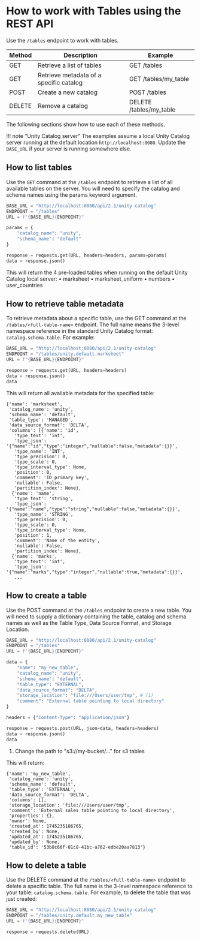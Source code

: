 # How to work with Tables using the REST API

Use the `/tables` endpoint to work with tables.

| Method | Description                             | Example                 |
| ------ | --------------------------------------- | ----------------------- |
| GET    | Retrieve a list of tables               | GET /tables             |
| GET    | Retrieve metadata of a specific catalog | GET /tables/my_table    |
| POST   | Create a new catalog                    | POST /tables            |
| DELETE | Remove a catalog                        | DELETE /tables/my_table |

The following sections show how to use each of these methods.

<!-- prettier-ignore -->
!!! note "Unity Catalog server"
    The examples assume a local Unity Catalog server running at the default location `http://localhost:8080`. Update the `BASE_URL` if your server is running somewhere else.

## How to list tables

Use the `GET` command at the `/tables` endpoint to retrieve a list of all available tables on the server. You will need to specify the catalog and schema names using the params keyword argument.

```python
BASE_URL = "http://localhost:8080/api/2.1/unity-catalog"
ENDPOINT = "/tables"
URL = f"{BASE_URL}{ENDPOINT}"

params = {
    "catalog_name": "unity",
    "schema_name": "default"
}

response = requests.get(URL, headers=headers, params=params)
data = response.json()
```

This will return the 4 pre-loaded tables when running on the default Unity Catalog local server:
• marksheet
• marksheet_uniform
• numbers
• user_countries

## How to retrieve table metadata

To retrieve metadata about a specific table, use the GET command at the `/tables/<full-table-name>` endpoint. The full name means the 3-level namespace reference in the standard Unity Catalog format: `catalog.schema.table`. For example:

```python
BASE_URL = "http://localhost:8080/api/2.1/unity-catalog"
ENDPOINT = "/tables/unity.default.marksheet"
URL = f"{BASE_URL}{ENDPOINT}"

response = requests.get(URL, headers=headers)
data = response.json()
data
```

This will return all available metadata for the specified table:

```
{'name': 'marksheet',
 'catalog_name': 'unity',
 'schema_name': 'default',
 'table_type': 'MANAGED',
 'data_source_format': 'DELTA',
 'columns': [{'name': 'id',
   'type_text': 'int',
   'type_json': '{"name":"id","type":"integer","nullable":false,"metadata":{}}',
   'type_name': 'INT',
   'type_precision': 0,
   'type_scale': 0,
   'type_interval_type': None,
   'position': 0,
   'comment': 'ID primary key',
   'nullable': False,
   'partition_index': None},
  {'name': 'name',
   'type_text': 'string',
   'type_json': '{"name":"name","type":"string","nullable":false,"metadata":{}}',
   'type_name': 'STRING',
   'type_precision': 0,
   'type_scale': 0,
   'type_interval_type': None,
   'position': 1,
   'comment': 'Name of the entity',
   'nullable': False,
   'partition_index': None},
  {'name': 'marks',
   'type_text': 'int',
   'type_json': '{"name":"marks","type":"integer","nullable":true,"metadata":{}}',
   ...
```

## How to create a table

Use the POST command at the `/tables` endpoint to create a new table. You will need to supply a dictionary containing the table, catalog and schema names as well as the Table Type, Data Source Format, and Storage Location.

```python
BASE_URL = "http://localhost:8080/api/2.1/unity-catalog"
ENDPOINT = "/tables"
URL = f"{BASE_URL}{ENDPOINT}"

data = {
    "name": "my_new_table",
    "catalog_name": "unity",
    "schema_name": "default",
    "table_type": "EXTERNAL",
    "data_source_format": "DELTA",
    "storage_location": "file:///Users/user/tmp", # (1)
    "comment": "External table pointing to local directory"
}

headers = {"Content-Type": "application/json"}

response = requests.post(URL, json=data, headers=headers)
data = response.json()
data
```

1. Change the path to "s3://my-bucket/..." for s3 tables

This will return:

```
{'name': 'my_new_table',
 'catalog_name': 'unity',
 'schema_name': 'default',
 'table_type': 'EXTERNAL',
 'data_source_format': 'DELTA',
 'columns': [],
 'storage_location': 'file:///Users/user/tmp',
 'comment': 'External sales table pointing to local directory',
 'properties': {},
 'owner': None,
 'created_at': 1745235186765,
 'created_by': None,
 'updated_at': 1745235186765,
 'updated_by': None,
 'table_id': '53b8c66f-01c8-41bc-a762-edbe20aa7813'}
```

## How to delete a table

Use the DELETE command at the `/tables/<full-table-name>` endpoint to delete a specific table. The full name is the 3-level namespace reference to your table: `catalog.schema.table`. For example, to delete the table that was just created:

```python
BASE_URL = "http://localhost:8080/api/2.1/unity-catalog"
ENDPOINT = "/tables/unity.default.my_new_table"
URL = f"{BASE_URL}{ENDPOINT}"

response = requests.delete(URL)
```
